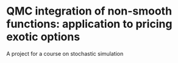 # QMC integration of non-smooth functions: application to pricing exotic options
A project for a course on stochastic simulation
